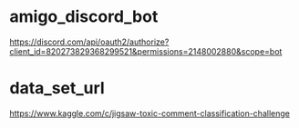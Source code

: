 # amigo_discord_bot
https://discord.com/api/oauth2/authorize?client_id=820273829368299521&permissions=2148002880&scope=bot

# data_set_url
https://www.kaggle.com/c/jigsaw-toxic-comment-classification-challenge
